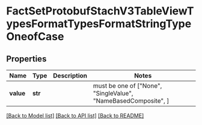 # FactSetProtobufStachV3TableViewTypesFormatTypesFormatStringTypeOneofCase


## Properties
Name | Type | Description | Notes
------------ | ------------- | ------------- | -------------
**value** | **str** |  |  must be one of ["None", "SingleValue", "NameBasedComposite", ]

[[Back to Model list]](../README.md#documentation-for-models) [[Back to API list]](../README.md#documentation-for-api-endpoints) [[Back to README]](../README.md)


